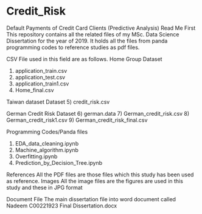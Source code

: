 # Credit_Risk
Default Payments of Credit Card Clients (Predictive Analysis)
Read Me First
This repository contains all the related files of my MSc. Data Science Dissertation for the year of 2019. It holds all the files from panda programming codes to reference studies as pdf files.

CSV File used in this field are as follows.
Home Group Dataset
1)	application_train.csv
2)	application_test.csv
3)	application_train1.csv
4)	Home_final.csv

Taiwan dataset Dataset
5)	credit_risk.csv

German Credit Risk Dataset
6)	german.data
7)	German_credit_risk.csv
8)	German_credit_risk1.csv
9)	German_credit_risk_final.csv

Programming Codes/Panda files
1)	EDA_data_cleaning.ipynb
2)	Machine_algorithm.ipynb
3)	Overfitting.ipynb
4)	Prediction_by_Decision_Tree.ipynb

References 
All the PDF files are those files which this study has been used as reference.
Images
All the image files are the figures are used in this study and these in JPG format

Document File
The main dissertation file into word document called Nadeem C00221923 Final Dissertation.docx
